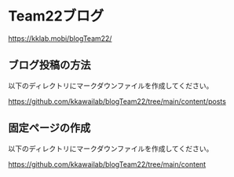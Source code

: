 # Team22ブログ

https://kklab.mobi/blogTeam22/

## ブログ投稿の方法
以下のディレクトリにマークダウンファイルを作成してください。

https://github.com/kkawailab/blogTeam22/tree/main/content/posts

## 固定ページの作成

以下のディレクトリにマークダウンファイルを作成してください。

https://github.com/kkawailab/blogTeam22/tree/main/content
